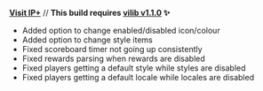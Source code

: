 **[Visit IP+](https://www.spigotmc.org/resources/105019/)** // **This build requires [vilib v1.1.0](https://github.com/Efnilite/vilib/releases/tag/v1.1.0) ✨**

- Added option to change enabled/disabled icon/colour
- Added option to change style items
- Fixed scoreboard timer not going up consistently
- Fixed rewards parsing when rewards are disabled
- Fixed players getting a default style while styles are disabled
- Fixed players getting a default locale while locales are disabled